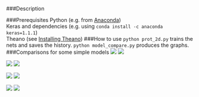 ###Description

###Prerequisites
Python (e.g. from [Anaconda](https://www.continuum.io/downloads))  
Keras and dependencies (e.g. using ```conda install -c anaconda keras=1.1.1```)  
Theano (see [Installing Theano](http://deeplearning.net/software/theano/install.html))
###How to use
```python prot_2d.py``` trains the nets and saves the history. ```python model_compare.py``` produces the graphs.
###Comparisons for some simple models
![](https://github.com/kgalias/protein-2d-prediction/blob/master/model_compare/conv1d_acc.png)
![](https://github.com/kgalias/protein-2d-prediction/blob/master/model_compare/conv1d_loss.png)

![](https://github.com/kgalias/protein-2d-prediction/blob/master/model_compare/conv1d_dropout_acc.png)
![](https://github.com/kgalias/protein-2d-prediction/blob/master/model_compare/conv1d_dropout_loss.png)

![](https://github.com/kgalias/protein-2d-prediction/blob/master/model_compare/conv1d_2x_acc.png)
![](https://github.com/kgalias/protein-2d-prediction/blob/master/model_compare/conv1d_2x_loss.png)

![](https://github.com/kgalias/protein-2d-prediction/blob/master/model_compare/loss_comp.png)
![](https://github.com/kgalias/protein-2d-prediction/blob/master/model_compare/acc_comp.png)
